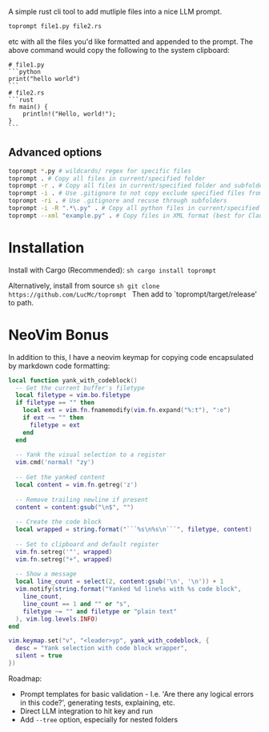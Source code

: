 A simple rust cli tool to add mutliple files into a nice LLM prompt.

```sh
toprompt file1.py file2.rs
```
etc with all the files you'd like formatted and appended to the prompt.
The above command would copy the following to the system clipboard:
~~~
# file1.py
```python
print("hello world")
```
# file2.rs
```rust
fn main() {
    println!("Hello, world!");
}
```
~~~

## Advanced options
```sh
toprompt *.py # wildcards/ regex for specific files
toprompt . # Copy all files in current/specified folder
toprompt -r . # Copy all files in current/specified folder and subfolders recursively
toprompt -i . # Use .gitignore to not copy exclude specified files from copying
toprompt -ri . # Use .gitignore and recuse through subfolders
toprompt -i -R ".*\.py" . # Copy all python files in current/specified folder and subfolders recursively and use .gitignore
toprompt --xml "example.py" . # Copy files in XML format (best for Claude, see: https://docs.anthropic.com/en/docs/build-with-claude/prompt-engineering/use-xml-tags#why-use-xml-tags%3F)
```

# Installation
Install with Cargo (Recommended):
```sh cargo install toprompt```

Alternatively, install from source
```sh git clone https://github.com/LucMc/toprompt ```
Then add to `toprompt/target/release' to path.

# NeoVim Bonus
In addition to this, I have a neovim keymap for copying code encapsulated by markdown code formatting:

```lua
local function yank_with_codeblock()
  -- Get the current buffer's filetype
  local filetype = vim.bo.filetype
  if filetype == "" then
    local ext = vim.fn.fnamemodify(vim.fn.expand("%:t"), ":e")
    if ext ~= "" then
      filetype = ext
    end
  end
  
  -- Yank the visual selection to a register
  vim.cmd('normal! "zy')
  
  -- Get the yanked content
  local content = vim.fn.getreg('z')
  
  -- Remove trailing newline if present
  content = content:gsub("\n$", "")
  
  -- Create the code block
  local wrapped = string.format("```%s\n%s\n```", filetype, content)
  
  -- Set to clipboard and default register
  vim.fn.setreg('"', wrapped)
  vim.fn.setreg("+", wrapped)
  
  -- Show a message
  local line_count = select(2, content:gsub('\n', '\n')) + 1
  vim.notify(string.format("Yanked %d line%s with %s code block", 
    line_count, 
    line_count == 1 and "" or "s",
    filetype ~= "" and filetype or "plain text"
  ), vim.log.levels.INFO)
end

vim.keymap.set("v", "<leader>yp", yank_with_codeblock, { 
  desc = "Yank selection with code block wrapper",
  silent = true 
})
```

Roadmap:
 - Prompt templates for basic validation - I.e. 'Are there any logical errors in this code?', generating tests, explaining, etc.
 - Direct LLM integration to hit key and run
 - Add `--tree` option, especially for nested folders

